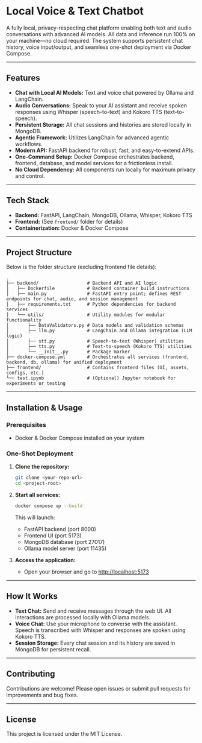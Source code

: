 # Local Voice & Text Chatbot

A fully local, privacy-respecting chat platform enabling both text and audio conversations with advanced AI models. All data and inference run 100% on your machine—no cloud required. The system supports persistent chat history, voice input/output, and seamless one-shot deployment via Docker Compose.

---

## Features

- **Chat with Local AI Models:** Text and voice chat powered by Ollama and LangChain.
- **Audio Conversations:** Speak to your AI assistant and receive spoken responses using Whisper (speech-to-text) and Kokoro TTS (text-to-speech).
- **Persistent Storage:** All chat sessions and histories are stored locally in MongoDB.
- **Agentic Framework:** Utilizes LangChain for advanced agentic workflows.
- **Modern API:** FastAPI backend for robust, fast, and easy-to-extend APIs.
- **One-Command Setup:** Docker Compose orchestrates backend, frontend, database, and model services for a frictionless install.
- **No Cloud Dependency:** All components run locally for maximum privacy and control.

---

## Tech Stack

- **Backend:** FastAPI, LangChain, MongoDB, Ollama, Whisper, Kokoro TTS
- **Frontend:** (See `frontend/` folder for details)
- **Containerization:** Docker & Docker Compose

---

## Project Structure

Below is the folder structure (excluding frontend file details):

```shell
.
├── backend/                  # Backend API and AI logic
│   ├── Dockerfile            # Backend container build instructions
│   ├── main.py               # FastAPI entry point; defines REST endpoints for chat, audio, and session management
│   ├── requirements.txt      # Python dependencies for backend services
│   └── utils/                # Utility modules for modular functionality
│       ├── DataValidators.py # Data models and validation schemas
│       ├── llm.py            # LangChain and Ollama integration (LLM logic)
│       ├── stt.py            # Speech-to-text (Whisper) utilities
│       ├── tts.py            # Text-to-speech (Kokoro TTS) utilities
│       └── __init__.py       # Package marker
├── docker-compose.yml        # Orchestrates all services (frontend, backend, db, ollama) for unified deployment
├── frontend/                 # Contains frontend files (UI, assets, configs, etc.)
└── test.ipynb                # (Optional) Jupyter notebook for experiments or testing
```

---

## Installation & Usage

### Prerequisites

- Docker & Docker Compose installed on your system

### One-Shot Deployment

1. **Clone the repository:**
   ```bash
   git clone <your-repo-url>
   cd <project-root>
   ```

2. **Start all services:**
   ```bash
   docker compose up --build
   ```

   This will launch:
   - FastAPI backend (port 8000)
   - Frontend UI (port 5173)
   - MongoDB database (port 27017)
   - Ollama model server (port 11435)

3. **Access the application:**
   - Open your browser and go to [http://localhost:5173](http://localhost:5173)

---

## How It Works

- **Text Chat:** Send and receive messages through the web UI. All interactions are processed locally with Ollama models.
- **Voice Chat:** Use your microphone to converse with the assistant. Speech is transcribed with Whisper and responses are spoken using Kokoro TTS.
- **Session Storage:** Every chat session and its history are saved in MongoDB for persistent recall.

---

## Contributing

Contributions are welcome! Please open issues or submit pull requests for improvements and bug fixes.

---

## License

This project is licensed under the MIT License.

